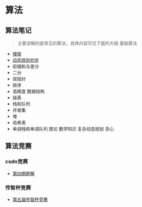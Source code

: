 # 算法
## 算法笔记

> 主要讲解的是常见的算法，具体内容可见下面的大纲
基础算法
* [搜索](/algorithm/search.md)
* [动态规划初步](/algorithm/DP.md)
* 前缀和与差分
* 二分
* 双指针
* 排序
* 高精度
数据结构
* 链表
* 栈和队列
* 并查集
* 堆
* 哈希表
* 单调栈和单调队列
图论
数学知识
复杂动态规划
贪心

## 算法竞赛
###  csdn竞赛
* [第四期题解](/algorithm/%E7%AB%9E%E8%B5%9B/csdn%E7%AB%9E%E8%B5%9B/csdn%E7%AB%9E%E8%B5%9B%E7%AC%AC%E5%9B%9B%E6%9C%9F.md)
### 传智杯竞赛
* [第五届传智杯竞赛](/docs/algorithm/%E7%AB%9E%E8%B5%9B/%E4%BC%A0%E6%99%BA%E6%9D%AF/%E7%AC%AC%E4%BA%94%E5%B1%8A%E2%80%9C%E4%BC%A0%E6%99%BA%E6%9D%AF%E2%80%9D%E5%85%A8%E5%9B%BD%E5%A4%A7%E5%AD%A6%E7%94%9F%E8%AE%A1%E7%AE%97%E6%9C%BA%E5%A4%A7%E8%B5%9B%EF%BC%88%E7%BB%83%E4%B9%A0%E8%B5%9B%EF%BC%89.md)
